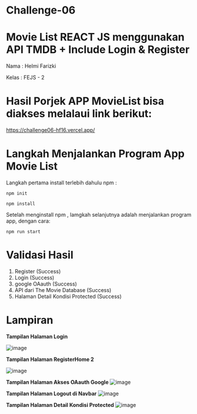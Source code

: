 # Challenge-06

# Movie List REACT JS menggunakan API TMDB + Include Login & Register
Nama : Helmi Farizki

Kelas : FEJS - 2

# Hasil Porjek APP MovieList bisa diakses melalaui link berikut: 

https://challenge06-hf16.vercel.app/


# Langkah Menjalankan Program App Movie List
Langkah pertama install terlebih dahulu npm :
```
npm init
```

```
npm install
```

Setelah menginstall npm , lamgkah selanjutnya adalah menjalankan program app, dengan cara:
```
npm run start
```

# Validasi Hasil
1. Register (Success)
2. Login (Success)
3. google OAauth (Success)
4. API dari The Movie Database (Success)
5. Halaman Detail Kondisi Protected (Success)

# Lampiran

**Tampilan Halaman Login**

![image](https://user-images.githubusercontent.com/95130275/197191985-68b38da8-b99f-4542-a92b-1652e4b0fa43.png)


**Tampilan Halaman RegisterHome 2**

![image](https://user-images.githubusercontent.com/95130275/197192089-6019d0d2-d960-4fd2-9ef2-b872c90f4b7c.png)


**Tampilan Halaman Akses OAauth Google**
![image](https://user-images.githubusercontent.com/95130275/197192405-2826a5f5-b5cf-41e0-935f-db358b644842.png)


**Tampilan Halaman Logout di Navbar**
![image](https://user-images.githubusercontent.com/95130275/197192943-c47d9cb6-b3bc-425f-8c2f-37a6a7b6cb0a.png)


**Tampilan Halaman Detail Kondisi Protected**
![image](https://user-images.githubusercontent.com/95130275/197193281-473b8506-726c-4026-956d-815d8f9e3f09.png)



